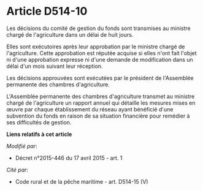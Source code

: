 # Article D514-10

Les décisions du comité de gestion du fonds sont transmises au ministre chargé de l'agriculture dans un délai de huit jours.

Elles sont exécutoires après leur approbation par le ministre chargé de l'agriculture. Cette approbation est réputée acquise
si elles n'ont fait l'objet ni d'une approbation expresse ni d'une demande de modification dans un délai d'un mois suivant
leur réception.

Les décisions approuvées sont exécutées par le président de l'Assemblée permanente des chambres d'agriculture.

L'Assemblée permanente des chambres d'agriculture transmet au ministre chargé de l'agriculture un rapport annuel qui détaille
les mesures mises en œuvre par chaque établissement du réseau ayant bénéficié d'une subvention du fonds en raison de sa
situation financière pour remédier à ses difficultés de gestion.

**Liens relatifs à cet article**

_Modifié par_:

  - Décret n°2015-446 du 17 avril 2015 - art. 1

_Cité par_:

  - Code rural et de la pêche maritime - art. D514-15 (V)

